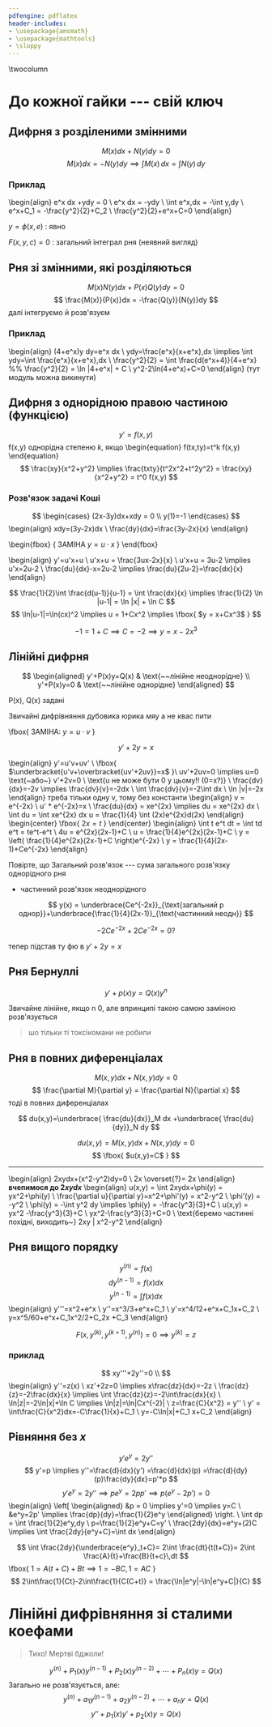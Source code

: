 ```yaml
---
pdfengine: pdflatex
header-includes:
- \usepackage{amsmath}
- \usepackage{mathtools}
- \sloppy
---
```


\twocolumn

# До кожної гайки --- свій ключ

## Дифрня з розділеними змінними

$$
	M(x) dx + N(y) dy = 0
$$
$$
	M(x) dx = -N(y)dy \implies
	\int M(x)\, dx=\int N(y)\,dy
$$

### Приклад

\begin{align}
	e^x dx +ydy = 0 \\
	e^x dx = -ydy \\
	\int e^x\,dx = -\int y\,dy \\
	e^x+C_1 = -\frac{y^2}{2}+C_2 \\
	\frac{y^2}{2}+e^x+C=0
\end{align}

$y=\phi(x,e)$
: явно

$F(x,y,c) = 0$
: загальний інтеграл рня (неявний вигляд)

## Рня зі змінними, які розділяються

$$
	M(x)N(y)dx+P(x)Q(y)dy=0
$$
$$
	\frac{M(x)}{P(x)}dx = -\frac{Q(y)}{N(y)}dy
$$
далі інтегруємо й розв'язуєм

### Приклад

\begin{align}
	(4+e^x)y dy=e^x dx \\
	ydy=\frac{e^x}{x+e^x}\,dx \implies
	\int ydy=\int \frac{e^x}{x+e^x}\,dx \\
	\frac{y^2}{2} = \int \frac{d(e^x+4)}{4+e^x}
	%% \frac{y^2}{2}
	= \ln |4+e^x| + C \\
	y^2-2\ln(4+e^x)+C=0
\end{align}
(тут модуль можна викинути)

## Дифрня з однорідною правою частиною (функцією)

$$
	y'=f(x,y)
$$
f(x,y) однорідна степеню $k$, якщо
\begin{equation}
	f(tx,ty)=t^k f(x,y)
\end{equation}
$$
	\frac{xy}{x^2+y^2}
	\implies \frac{txty}{t^2x^2+t^2y^2}
	= \frac{xy}{x^2+y^2}
	= t^0 f(x,y)
$$

### Розв'язок задачі Коші

$$
\begin{cases}
	(2x-3y)dx+xdy = 0 \\
	y(1)=-1
\end{cases}
$$
\begin{align}
	xdy=(3y-2x)dx \\
	\frac{dy}{dx}=\frac{3y-2x}{x}
\end{align}

\begin{fbox}
{
	ЗАМІНА $y = u\cdot x$
}
\end{fbox}

\begin{align}
	y'=u'x+u \\
	u'x+u = \frac{3ux-2x}{x} \\
	u'x+u = 3u-2 \implies
	u'x=2u-2 \\
	\frac{du}{dx}-x=2u-2 \implies
	\frac{du}{2u-2}=\frac{dx}{x}
\end{align}

$$
	\frac{1}{2}\int \frac{d(u-1)}{u-1} = \int \frac{dx}{x} \implies
	\frac{1}{2} \ln |u-1| = \ln |x| + \ln C
$$
$$
	\ln|u-1|=\ln(cx)^2 \implies u = 1+Cx^2 \implies
	\fbox{
	$y = x+Cx^3$
	}
$$

$$
	-1 = 1+C \implies C = -2 \implies y = x-2x^3
$$

## Лінійні дифрня

$$
	\begin{aligned}
	y'+P(x)y=Q(x) & \text{~~лінійне неоднорідне} \\
	y'+P(x)y=0 & \text{~~лінійне однорідне}
	\end{aligned}
$$

P(x), Q(x) задані

Звичайні дифрівняння дубовика юрика мяу а не квас пити

\fbox{
ЗАМІНА: $y=u\cdot v$
}

$$
	y'+2y=x
$$

\begin{align}
	y'=u'v+uv' \\
	\fbox{
	$\underbracket{u'v+\overbracket{uv'+2uv}}=x$
	}\\
	uv'+2uv=0 \implies
	u=0 \text{~або~} v'+2v=0 \\
	\text{u не може бути 0 у цьому!! (0=x?)} \\
	\frac{dv}{dx}=-2v
	\implies
	\frac{dv}{v}=-2dx \\
	\int \frac{dv}{v}=-2\int dx \\
	\ln |v|=-2x
\end{align}
	треба тільки одну v, тому без константи
\begin{align}
	v = e^{-2x} \\
	u' * e^{-2x}=x \\
	\frac{du}{dx} = xe^{2x} \implies
	du = xe^{2x} dx \\
	\int du = \int xe^{2x} dx
	u = \frac{1}{4} \int (2x)e^{2x}d(2x)
\end{align}
\begin{center}
	\fbox{ $2x=t$ }
\end{center}
\begin{align}
	\int t e^t dt = \int td e^t = te^t-e^t \\
	4u = e^{2x}(2x-1)+C \\
	u = \frac{1}{4}e^{2x}(2x-1)+C \\
	y = \left( \frac{1}{4}e^{2x}(2x-1)+C \right)e^{-2x} \\
	y = \frac{1}{4}(2x-1)+Ce^{-2x}
\end{align}

Повірте, що Загальний розв'язок --- сума загального розв'язку однорідного рня
+ частинний розв'язок неоднорідного

$$
y(x) = \underbrace{Ce^{-2x}}_{\text{загальний р однор}}+\underbrace{\frac{1}{4}(2x-1)}_{\text{частинний неодн}}
$$

$$
	-2Ce^{-2x}+2Ce^{-2x} = 0?
$$

тепер підстав ту фю в $y'+2y=x$

## Рня Бернуллі

$$
	y'+p(x)y=Q(x)y^n
$$

Звичайне лінійне, якщо n 0, але впринципі такою самою заміною розв'язується

> шо тільки ті токсікомани не робили

## Рня в повних диференціалах

$$
	M(x,y)dx+N(x,y)dy=0
$$
$$
\frac{\partial M}{\partial y} = \frac{\partial N}{\partial x}
$$
тоді в повних диференціалах

$$
du(x,y)=\underbrace{ \frac{du}{dx}}_M dx +\underbrace{ \frac{du}{dy}}_N dy
$$

$$
du(x,y)=M(x,y)dx+N(x,y)dy=0
$$
$$
\fbox{
$u(x,y)=C$
}
$$

---

\begin{align}
	2xydx+(x^2-y^2)dy=0 \\
	2x \overset{?}= 2x
\end{align}
**вчепимося до $2xydx$**
\begin{align}
	u(x,y) = \int 2xydx+\phi(y)
	= yx^2+\phi(y) \\
	\frac{\partial u}{\partial y}=x^2+\phi'(y) = x^2-y^2 \\
	\phi'(y) = -y^2 \\
	\phi(y) = -\int y^2 dy \implies
	\phi(y) = -\frac{y^3}{3}+C \\
	u(x,y) = yx^2 -\frac{y^3}{3}+C \\
	yx^2-\frac{y^3}{3}+C=0 \\
	\text{беремо частинні похідні, виходить~} 2xy | x^2-y^2
\end{align}

## Рня вищого порядку

$$
y^{(n)}=f(x)
$$
$$
dy^{(n-1)}=f(x)dx
$$
$$
y^{(n-1)}=\int f(x)dx
$$
\begin{align}
	y'''=x^2+e^x \\
	y''=x^3/3+e^x+C_1 \\
	y'=x^4/12+e^x+C_1x+C_2 \\
	y=x^5/60+e^x+C_1x^2/2+C_2x +C_3
\end{align}

$$
	F(x,y^{(k)},y^{(k+1)},y^{(n)}) = 0 \implies
	y^{(k)} = z
$$

### приклад

$$
xy'''+2y''=0 \\
$$
\begin{align}
	y''=z(x) \\
	xz'+2z=0 \implies
	x\frac{dz}{dx}=-2z \\
	\frac{dz}{z}=-2\frac{dx}{x} \implies
	\int \frac{dz}{z}=-2\int\frac{dx}{x} \\
	\ln|z|=-2\ln|x|+\ln C \implies
	\ln|z|=\ln|Cx^{-2}| \\
	z=\frac{C}{x^2} = y'' \\
	y' = \int\frac{C}{x^2}dx=-C\frac{1}{x}+C_1 \\
	y=-C\ln|x|+C_1 x+C_2
\end{align}

## Рівняння без $x$

$$
y'e^y=2y''
$$
$$
y'=p \implies
y''=\frac{d}{dx}(y')
=\frac{d}{dx}(p)
=\frac{d}{dy}(p)\frac{dy}{dx}=p'*p
$$
$$
	y'e^y=2y'' \implies pe^y=2pp'
	\implies p(e^y-2p')=0
$$
\begin{align}
\left[
	\begin{aligned}
		&p = 0 \implies y'=0 \implies y=C \\
		&e^y=2p' \implies \frac{dp}{dy}=\frac{1}{2}e^y
	\end{aligned}
\right. \\
\int dp = \int \frac{1}{2}e^y\,dy \\
p=\frac{1}{2}e^y+C=y' \\
\frac{2dy}{dx}=e^y+(2)C
\implies
\int \frac{2dy}{e^y+C}=\int dx
\end{align}

$$
	\int \frac{2dy}{\underbrace{e^y}_t+C}=
	2\int \frac{dt}{t(t+C)}=
	2\int \frac{A}{t}+\frac{B}{t+c}\,dt
$$
\fbox{
$1=A(t+C)+Bt \implies 1=-BC, 1=AC$
}
$$
	2\int\frac{1}{Ct}-2\int\frac{1}{C(C+t)}
	= \frac{\ln|e^y|-\ln|e^y+C|}{C}
$$

# Лінійні дифрівняння зі сталими коефами

> Тихо! Мертві бджоли!

$$
	y^{(n)}
	+P_1(x)y^{(n-1)}
	+P_2(x)y^{(n-2)}
	+\cdots
	+P_n(x)y
	=Q(x)
$$
Загально не розв'язується, але:
$$
	y^{(n)}
	+a_1y^{(n-1)}
	+a_2y^{(n-2)}
	+\cdots
	+a_ny
	=Q(x)
$$
$$
	y''+p_1(x)y'+p_2(x)y=Q(x)
$$
